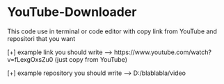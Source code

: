# YouTube-Downloader
This code use in terminal or code editor with copy link from YouTube and repositori that you want
<p>[+] example link you should write --> https://www.youtube.com/watch?v=fLexgOxsZu0 (just copy from YouTube)</p>
<p>[+] example repository you should write --> D:/blablabla/video</p>
